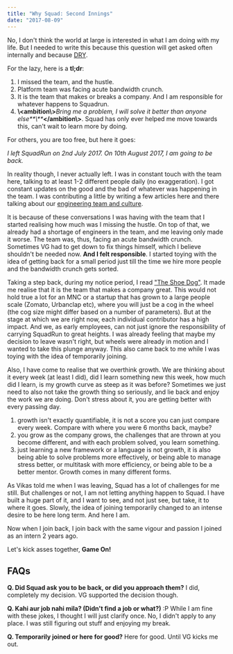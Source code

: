 ```yaml
---
title: "Why Squad: Second Innings"
date: "2017-08-09"
---
```


No, I don't think the world at large is interested in what I am doing with my life. But I needed to write this because this question will get asked often internally and because [DRY](https://en.wikipedia.org/wiki/Don%27t_repeat_yourself).

For the lazy, here is a **tl;dr**:

1. I missed the team, and the hustle.
2. Platform team was facing acute bandwidth crunch.
3. It is the team that makes or breaks a company. And I am responsible for whatever happens to Squadrun.
4. **\\<ambition\\>**_Bring me a problem, I will solve it better than anyone else**\\**_**</ambition\\>**. Squad has only ever helped me move towards this, can't wait to learn more by doing.

For others, you are too free, but here it goes:

_I left SquadRun on 2nd July 2017. On 10th August 2017, I am going to be back._

In reality though, I never actually left. I was in constant touch with the team here, talking to at least 1-2 different people daily (no exaggeration). I got constant updates on the good and the bad of whatever was happening in the team. I was contributing a little by writing a few articles here and there talking about our [engineering team and culture](https://medium.com/squad-engineering).

It is because of these conversations I was having with the team that I started realising how much was I missing the hustle. On top of that, we already had a shortage of engineers in the team, and me leaving only made it worse. The team was, thus, facing an acute bandwidth crunch. Sometimes VG had to get down to fix things himself, which I believe shouldn't be needed now. **And I felt responsible**. I started toying with the idea of getting back for a small period just till the time we hire more people and the bandwidth crunch gets sorted.

Taking a step back, during my notice period, I read ["The Shoe Dog"](https://www.goodreads.com/book/show/27220736-shoe-dog). It made me realise that it is the team that makes a company great. This would not hold true a lot for an MNC or a startup that has grown to a large people scale (Zomato, Urbanclap etc), where you will just be a cog in the wheel (the cog size might differ based on a number of parameters). But at the stage at which we are right now, each individual contributor has a high impact. And we, as early employees, can not just ignore the responsibility of carrying SquadRun to great heights. I was already feeling that maybe my decision to leave wasn't right, but wheels were already in motion and I wanted to take this plunge anyway. This also came back to me while I was toying with the idea of temporarily joining.

Also, I have come to realise that we overthink growth. We are thinking about it every week (at least I did), did I learn something new this week, how much did I learn, is my growth curve as steep as it was before? Sometimes we just need to also not take the growth thing so seriously, and lie back and enjoy the work we are doing. Don't stress about it, you are getting better with every passing day.

1. growth isn't exactly quantifiable, it is not a score you can just compare every week. Compare with where you were 6 months back, maybe?
2. you grow as the company grows, the challenges that are thrown at you become different, and with each problem solved, you learn something.
3. just learning a new framework or a language is not growth, it is also being able to solve problems more effectively, or being able to manage stress better, or multitask with more efficiency, or being able to be a better mentor. Growth comes in many different forms.

As Vikas told me when I was leaving, Squad has a lot of challenges for me still. But challenges or not, I am not letting anything happen to Squad. I have built a huge part of it, and I want to see, and not just see, but take, it to where it goes. Slowly, the idea of joining temporarily changed to an intense desire to be here long term. And here I am.

Now when I join back, I join back with the same vigour and passion I joined as an intern 2 years ago.

Let's kick asses together, **Game On!**

## FAQs

**Q. Did Squad ask you to be back, or did you approach them?** I did, completely my decision. VG supported the decision though.

**Q. Kahi aur job nahi mila? (Didn't find a job or what?)** :P While I am fine with these jokes, I thought I will just clarify once. No, I didn't apply to any place. I was still figuring out stuff and enjoying my break.

**Q. Temporarily joined or here for good?** Here for good. Until VG kicks me out.
